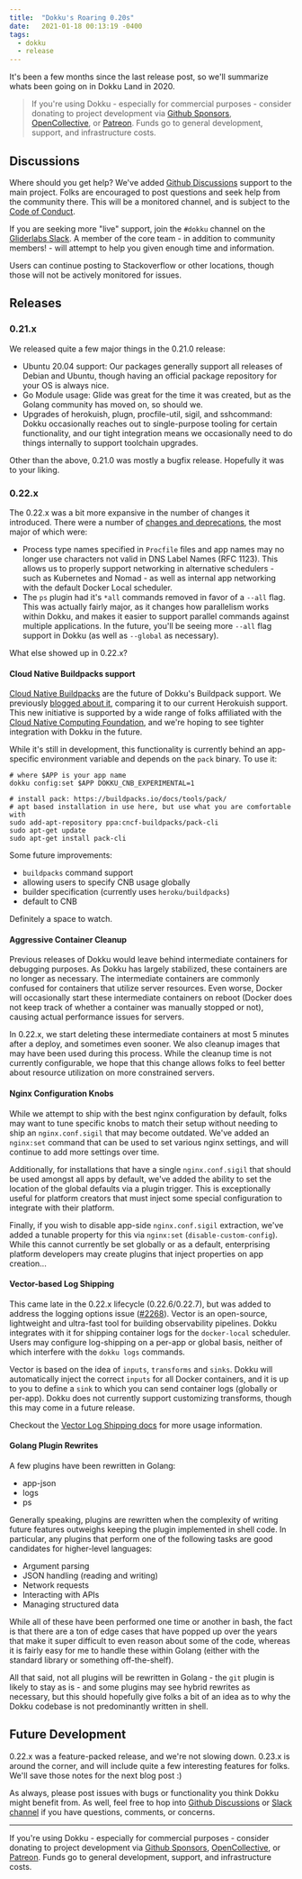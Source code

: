 ```yaml
---
title:  "Dokku's Roaring 0.20s"
date:   2021-01-18 00:13:19 -0400
tags:
  - dokku
  - release
---
```


It's been a few months since the last release post, so we'll summarize whats been going on in Dokku Land in 2020.

> If you're using Dokku - especially for commercial purposes - consider donating to project development via [Github Sponsors](https://github.com/sponsors/dokku), [OpenCollective](https://opencollective.com/dokku), or [Patreon](https://www.patreon.com/dokku). Funds go to general development, support, and infrastructure costs.

## Discussions

Where should you get help? We've added [Github Discussions](https://github.com/dokku/dokku/discussions) support to the main project. Folks are encouraged to post questions and seek help from the community there. This will be a monitored channel, and is subject to the [Code of Conduct](https://github.com/dokku/.github/blob/master/CODE_OF_CONDUCT.md).

If you are seeking more "live" support, join the `#dokku` channel on the [Gliderlabs Slack](https://glider-slackin.herokuapp.com/). A member of the core team - in addition to community members! - will attempt to help you given enough time and information.

Users can continue posting to Stackoverflow or other locations, though those will not be actively monitored for issues.

## Releases

### 0.21.x

We released quite a few major things in the 0.21.0 release:

- Ubuntu 20.04 support: Our packages generally support all releases of Debian and Ubuntu, though having an official package repository for your OS is always nice.
- Go Module usage: Glide was great for the time it was created, but as the Golang community has moved on, so should we.
- Upgrades of herokuish, plugn, procfile-util, sigil, and sshcommand: Dokku occasionally reaches out to single-purpose tooling for certain functionality, and our tight integration means we occasionally need to do things internally to support toolchain upgrades.

Other than the above, 0.21.0 was mostly a bugfix release. Hopefully it was to your liking.

### 0.22.x

The 0.22.x was a bit more expansive in the number of changes it introduced. There were a number of [changes and deprecations](https://dokku.com/docs/appendices/0.22.0-migration-guide/), the most major of which were:

- Process type names specified in `Procfile` files and app names may no longer use characters not valid in DNS Label Names (RFC 1123). This allows us to properly support networking in alternative schedulers - such as Kubernetes and Nomad - as well as internal app networking with the default Docker Local scheduler.
- The `ps` plugin had it's `*all` commands removed in favor of a `--all` flag. This was actually fairly major, as it changes how parallelism works within Dokku, and makes it easier to support parallel commands against multiple applications. In the future, you'll be seeing more `--all` flag support in Dokku (as well as `--global` as necessary).

What else showed up in 0.22.x?

#### Cloud Native Buildpacks support

[Cloud Native Buildpacks](https://buildpacks.io/) are the future of Dokku's Buildpack support. We previously [blogged about it](/technology/comparing-buildpack-v3-to-herokuish), comparing it to our current Herokuish support. This new initiative is supported by a wide range of folks affiliated with the [Cloud Native Computing Foundation](https://www.cncf.io/), and we're hoping to see tighter integration with Dokku in the future.

While it's still in development, this functionality is currently behind an app-specific environment variable and depends on the `pack` binary. To use it:

```shell
# where $APP is your app name
dokku config:set $APP DOKKU_CNB_EXPERIMENTAL=1

# install pack: https://buildpacks.io/docs/tools/pack/
# apt based installation in use here, but use what you are comfortable with
sudo add-apt-repository ppa:cncf-buildpacks/pack-cli
sudo apt-get update
sudo apt-get install pack-cli
```

Some future improvements:

- `buildpacks` command support
- allowing users to specify CNB usage globally
- builder specification (currently uses `heroku/buildpacks`)
- default to CNB

Definitely a space to watch.

#### Aggressive Container Cleanup

Previous releases of Dokku would leave behind intermediate containers for debugging purposes. As Dokku has largely stabilized, these containers are no longer as necessary. The intermediate containers are commonly confused for containers that utilize server resources. Even worse, Docker will occasionally start these intermediate containers on reboot (Docker does not keep track of whether a container was manually stopped or not), causing actual performance issues for servers.

In 0.22.x, we start deleting these intermediate containers at most 5 minutes after a deploy, and sometimes even sooner. We also cleanup images that may have been used during this process. While the cleanup time is not currently configurable, we hope that this change allows folks to feel better about resource utilization on more constrained servers.

#### Nginx Configuration Knobs

While we attempt to ship with the best nginx configuration by default, folks may want to tune specific knobs to match their setup without needing to ship an `nginx.conf.sigil` that may become outdated. We've added an `nginx:set` command that can be used to set various nginx settings, and will continue to add more settings over time.

Additionally, for installations that have a single `nginx.conf.sigil` that should be used amongst all apps by default, we've added the ability to set the location of the global defaults via a plugin trigger. This is exceptionally useful for platform creators that must inject some special configuration to integrate with their platform.

Finally, if you wish to disable app-side `nginx.conf.sigil` extraction, we've added a tunable property for this via `nginx:set` (`disable-custom-config`). While this cannot currently be set globally or as a default, enterprising platform developers may create plugins that inject properties on app creation...

#### Vector-based Log Shipping

This came late in the 0.22.x lifecycle (0.22.6/0.22.7), but was added to address the logging options issue ([#2268](https://github.com/dokku/dokku/issues/2268)). Vector is an open-source, lightweight and ultra-fast tool for building observability pipelines. Dokku integrates with it for shipping container logs for the `docker-local` scheduler. Users may configure log-shipping on a per-app or global basis, neither of which interfere with the `dokku logs` commands.

Vector is based on the idea of `inputs`, `transforms` and `sinks`. Dokku will automatically inject the correct `inputs` for all Docker containers, and it is up to you to define a `sink` to which you can send container logs (globally or per-app). Dokku does not currently support customizing transforms, though this may come in a future release.

Checkout the [Vector Log Shipping docs](https://dokku.com/docs/deployment/logs/#vector-logging-shipping) for more usage information.

#### Golang Plugin Rewrites

A few plugins have been rewritten in Golang:

- app-json
- logs
- ps

Generally speaking, plugins are rewritten when the complexity of writing future features outweighs keeping the plugin implemented in shell code. In particular, any plugins that perform one of the following tasks are good candidates for higher-level languages:

- Argument parsing
- JSON handling (reading and writing)
- Network requests
- Interacting with APIs
- Managing structured data

While all of these have been performed one time or another in bash, the fact is that there are a ton of edge cases that have popped up over the years that make it super difficult to even reason about some of the code, whereas it is fairly easy for me to handle these within Golang (either with the standard library or something off-the-shelf).

All that said, not all plugins will be rewritten in Golang - the `git` plugin is likely to stay as is - and some plugins may see hybrid rewrites as necessary, but this should hopefully give folks a bit of an idea as to why the Dokku codebase is not predominantly written in shell.

## Future Development

0.22.x was a feature-packed release, and we're not slowing down. 0.23.x is around the corner, and will include quite a few interesting features for folks. We'll save those notes for the next blog post :)

As always, please post issues with bugs or functionality you think Dokku might benefit from. As well, feel free to hop into [Github Discussions](https://github.com/dokku/dokku/discussions) or [Slack channel](https://glider-slackin.herokuapp.com/) if you have questions, comments, or concerns.


---

If you're using Dokku - especially for commercial purposes - consider donating to project development via [Github Sponsors](https://github.com/sponsors/dokku), [OpenCollective](https://opencollective.com/dokku), or [Patreon](https://www.patreon.com/dokku). Funds go to general development, support, and infrastructure costs.
